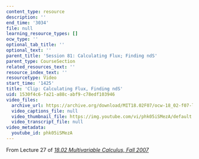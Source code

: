 ```yaml
---
content_type: resource
description: ''
end_time: '3034'
file: null
learning_resource_types: []
ocw_type: ''
optional_tab_title: ''
optional_text: ''
parent_title: 'Session 81: Calculating Flux; Finding ndS'
parent_type: CourseSection
related_resources_text: ''
resource_index_text: ''
resourcetype: Video
start_time: '1425'
title: 'Clip: Calculating Flux, Finding ndS'
uid: 1530f4c6-fa21-a88c-abf9-c78edf103946
video_files:
  archive_url: https://archive.org/download/MIT18.02F07/ocw-18_02-f07-lec27_300k.mp4
  video_captions_file: null
  video_thumbnail_file: https://img.youtube.com/vi/phk05iSMezA/default.jpg
  video_transcript_file: null
video_metadata:
  youtube_id: phk05iSMezA
---
```


From Lecture 27 of [_18.02 Multivariable Calculus, Fall 2007_](/courses/18-02-multivariable-calculus-fall-2007/video_galleries/video-lectures)



